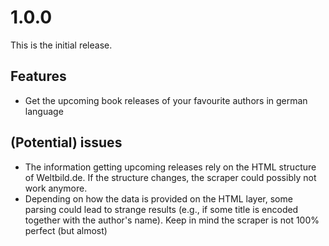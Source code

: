 # 1.0.0

This is the initial release.

## Features

* Get the upcoming book releases of your favourite authors in german language

## (Potential) issues

* The information getting upcoming releases rely on the HTML structure of Weltbild.de. If the
structure changes, the scraper could possibly not work anymore.
* Depending on how the data is provided on the HTML layer, some parsing could lead to strange
results (e.g., if some title is encoded together with the author's name). Keep in mind the scraper
is not 100% perfect (but almost)
